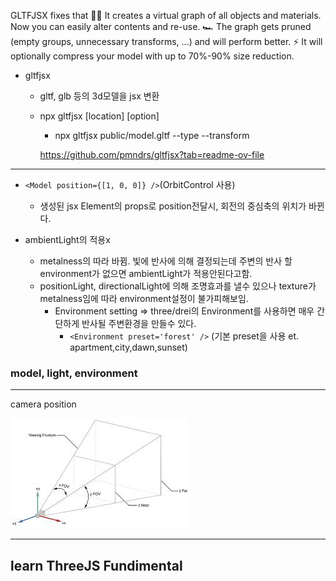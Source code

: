 GLTFJSX fixes that
🧑‍💻 It creates a virtual graph of all objects and materials. Now you can easily alter contents and re-use.
🏎️ The graph gets pruned (empty groups, unnecessary transforms, ...) and will perform better.
⚡️ It will optionally compress your model with up to 70%-90% size reduction.

- gltfjsx

  - gltf, glb 등의 3d모델을 jsx 변환
  - npx gltfjsx [location] [option]

    - npx gltfjsx public/model.gltf --type --transform

    https://github.com/pmndrs/gltfjsx?tab=readme-ov-file

---

- `<Model position={[1, 0, 0]} />`(OrbitControl 사용)

  - 생성된 jsx Element의 props로 position전달시, 회전의 중심축의 위치가 바뀐다.

- ambientLight의 적용x
  - metalness의 따라 바뀜. 빛에 반사에 의해 결정되는데 주변의 반사 할 environment가 없으면 ambientLight가 적용안된다고함.
  - positionLight, directionalLight에 의해 조명효과를 낼수 있으나 texture가 metalness임에 따라 environment설정이 불가피해보임.
    - Environment setting => three/drei의 Environment를 사용하면 매우 간단하게 반사될 주변환경을 만들수 있다.
      - `<Environment preset='forest' />` (기본 preset을 사용 et. apartment,city,dawn,sunset)

### model, light, environment

---

camera position

![alt text](download.jpg)

---

## learn ThreeJS Fundimental
